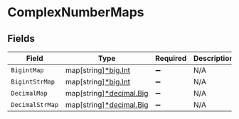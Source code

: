 # ComplexNumberMaps


## Fields

| Field                                                                              | Type                                                                               | Required                                                                           | Description                                                                        |
| ---------------------------------------------------------------------------------- | ---------------------------------------------------------------------------------- | ---------------------------------------------------------------------------------- | ---------------------------------------------------------------------------------- |
| `BigintMap`                                                                        | map[string][*big.Int](https://pkg.go.dev/math/big#Int)                             | :heavy_minus_sign:                                                                 | N/A                                                                                |
| `BigintStrMap`                                                                     | map[string][*big.Int](https://pkg.go.dev/math/big#Int)                             | :heavy_minus_sign:                                                                 | N/A                                                                                |
| `DecimalMap`                                                                       | map[string][*decimal.Big](https://pkg.go.dev/github.com/ericlagergren/decimal#Big) | :heavy_minus_sign:                                                                 | N/A                                                                                |
| `DecimalStrMap`                                                                    | map[string][*decimal.Big](https://pkg.go.dev/github.com/ericlagergren/decimal#Big) | :heavy_minus_sign:                                                                 | N/A                                                                                |